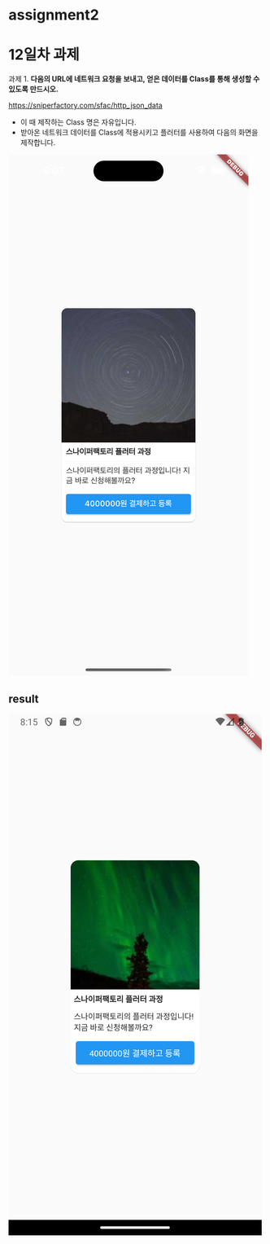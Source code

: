 # assignment2

# 12일차 과제

과제 1. **다음의 URL에 네트워크 요청을 보내고, 얻은 데이터를 Class를 통해 생성할 수 있도록 만드시오.**

https://sniperfactory.com/sfac/http_json_data

- 이 때 제작하는 Class 명은 자유입니다.
- 받아온 네트워크 데이터를 Class에 적용시키고 플러터를 사용하여 다음의 화면을 제작합니다.



![](assets/SimulatorScreenShot.png)


## result

![](assets/Screenshot_1696925703.png)